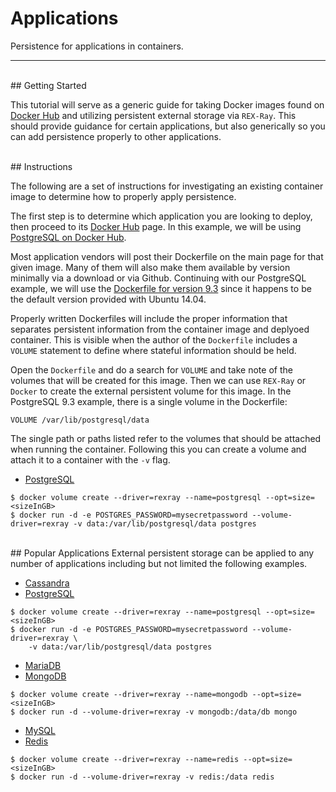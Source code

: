 # Applications

Persistence for applications in containers.

---

<br>
## Getting Started

This tutorial will serve as a generic guide for taking Docker images found on
[Docker Hub](http://hub.docker.com) and utilizing persistent external storage
via `REX-Ray`.  This should provide guidance for certain applications, but also
generically so you can add persistence properly to other applications.

<br>
## Instructions

The following are a set of instructions for investigating an existing container
image to determine how to properly apply persistence.

The first step is to determine which application you are looking to deploy, then
 proceed to its [Docker Hub](http://hub.docker.com) page.  In this example, we
 will be using [PostgreSQL on Docker Hub](https://hub.docker.com/_/postgres/).  

Most application vendors will post their Dockerfile on the main page for that
given image. Many of them will also make them available by version minimally via
 a download or via Github. Continuing with our PostgreSQL example, we will use
the [Dockerfile for version 9.3](https://github.com/docker-library/postgres/blob/ed23320582f4ec5b0e5e35c99d98966dacbc6ed8/9.3/Dockerfile)
since it happens to be the default version provided with Ubuntu 14.04.

Properly written Dockerfiles will include the proper information that separates
persistent information from the container image and deplyoed container.  This is
visible when the author of the `Dockerfile` includes a ```VOLUME``` statement to
define where stateful information should be held.

Open the `Dockerfile` and do a search for ```VOLUME``` and take note of the
volumes that will be created for this image. Then we can use `REX-Ray` or
`Docker` to create the external persistent volume for this image. In the
PostgreSQL 9.3 example, there is a single volume in the Dockerfile:

```
VOLUME /var/lib/postgresql/data
```

The single path or paths listed refer to the volumes that should be attached
when running the container.  Following this you can create a volume and attach
it to a container with the `-v` flag.

- [PostgreSQL](https://hub.docker.com/_/postgres/)  
```
$ docker volume create --driver=rexray --name=postgresql --opt=size=<sizeInGB>
$ docker run -d -e POSTGRES_PASSWORD=mysecretpassword --volume-driver=rexray -v data:/var/lib/postgresql/data postgres
```


<br>
## Popular Applications
External persistent storage can be applied to any number of applications
including but not limited the following examples.

- [Cassandra](https://hub.docker.com/_/cassandra/)
- [PostgreSQL](https://hub.docker.com/_/postgres/)  
```
$ docker volume create --driver=rexray --name=postgresql --opt=size=<sizeInGB>
$ docker run -d -e POSTGRES_PASSWORD=mysecretpassword --volume-driver=rexray \
    -v data:/var/lib/postgresql/data postgres
```
- [MariaDB](https://hub.docker.com/_/mariadb/)
- [MongoDB](https://hub.docker.com/_/mongo/)
```
$ docker volume create --driver=rexray --name=mongodb --opt=size=<sizeInGB>
$ docker run -d --volume-driver=rexray -v mongodb:/data/db mongo
```
- [MySQL](https://hub.docker.com/_/mysql/)
- [Redis](https://hub.docker.com/_/redis/)
```
$ docker volume create --driver=rexray --name=redis --opt=size=<sizeInGB>
$ docker run -d --volume-driver=rexray -v redis:/data redis
```
